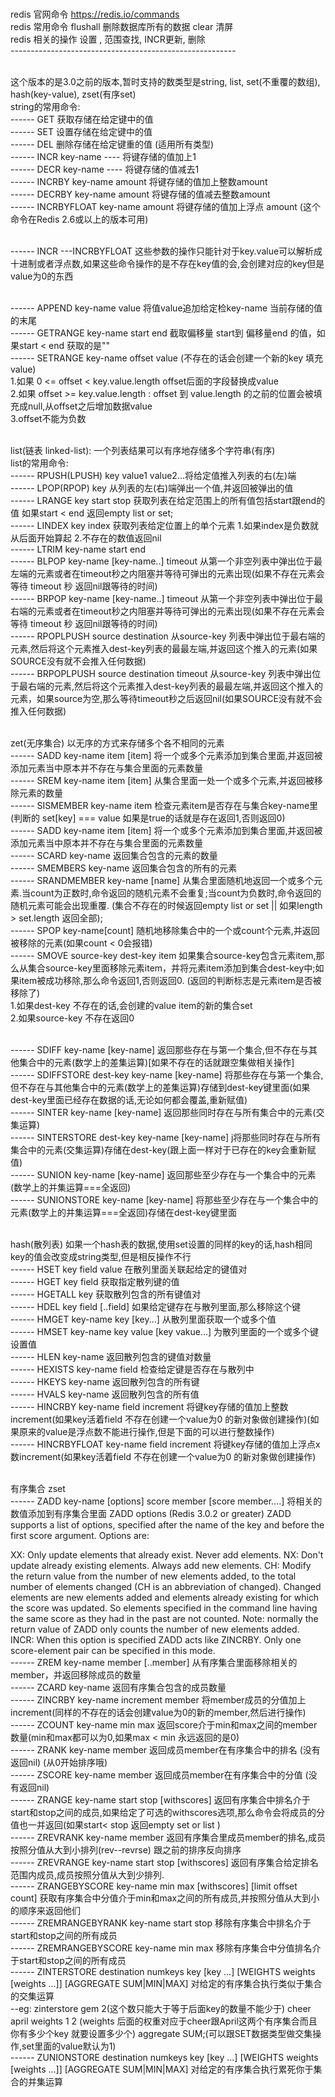 
<br> redis 官网命令 https://redis.io/commands
<br> redis 常用命令 flushall 删除数据库所有的数据 clear  清屏 
<br> redis 相关的操作 设置 , 范围查找, INCR更新, 删除
<br>--------------------------------------------------------

<br> 这个版本的是3.0之前的版本,暂时支持的数类型是string, list, set(不重覆的数组), hash(key-value), zset(有序set)
<br> string的常用命令:
<br> ------ GET 获取存储在给定键中的值
<br> ------ SET 设置存储在给定键中的值
<br> ------ DEL 删除存储在给定键重的值 (适用所有类型)
<br> ------ INCR key-name ---- 将键存储的值加上1
<br> ------ DECR key-name ---- 将键存储的值减去1
<br> ------ INCRBY key-name amount 将键存储的值加上整数amount 
<br> ------ DECRBY key-name amount 将键存储的值减去整数amount 
<br> ------ INCRBYFLOAT key-name amount 将键存储的值加上浮点 amount (这个命令在Redis 2.6或以上的版本可用)

<br> ------ INCR ---INCRBYFLOAT 这些参数的操作只能针对于key.value可以解析成十进制或者浮点数,如果这些命令操作的是不存在key值的会,会创建对应的key但是value为0的东西

<br> ------ APPEND key-name value 将值value追加给定检key-name 当前存储的值的末尾
<br> ------ GETRANGE key-name start end 截取偏移量 start到 偏移量end 的值，如果start < end 获取的是""
<br> ------ SETRANGE key-name offset value (不存在的话会创建一个新的key 填充value) 
<br> 1.如果 0 <= offset < key.value.length offset后面的字段替换成value
<br> 2.如果 offset >= key.value.length : offset 到 value.length 的之前的位置会被填充成null,从offset之后增加数据value
<br> 3.offset不能为负数

<br> list(链表 linked-list): 一个列表结果可以有序地存储多个字符串(有序)
<br> list的常用命令:
<br> ------ RPUSH(LPUSH) key value1 value2...将给定值推入列表的右(左)端
<br> ------ LPOP(RPOP) key 从列表的左(右)端弹出一个值,并返回被弹出的值
<br> ------ LRANGE key start stop  获取列表在给定范围上的所有值包括start跟end的值 如果start < end 返回empty list or set;
<br> ------ LINDEX key index 获取列表给定位置上的单个元素 1.如果index是负数就从后面开始算起 2.不存在的数值返回nil
<br> ------ LTRIM key-name start end 
<br> ------ BLPOP key-name [key-name..] timeout 从第一个非空列表中弹出位于最左端的元素或者在timeout秒之内阻塞并等待可弹出的元素出现(如果不存在元素会等待 timeout 秒 返回nil跟等待的时间)
<br> ------ BRPOP key-name [key-name..] timeout 从第一个非空列表中弹出位于最右端的元素或者在timeout秒之内阻塞并等待可弹出的元素出现(如果不存在元素会等待 timeout 秒 返回nil跟等待的时间)
<br> ------ RPOPLPUSH source destination 从source-key 列表中弹出位于最右端的元素,然后将这个元素推入dest-key列表的最最左端,并返回这个推入的元素(如果SOURCE没有就不会推入任何数据)
<br> ------ BRPOPLPUSH source destination timeout 从source-key 列表中弹出位于最右端的元素,然后将这个元素推入dest-key列表的最最左端,并返回这个推入的元素，如果source为空,那么等待timeout秒之后返回nil(如果SOURCE没有就不会推入任何数据)

<br> zet(无序集合) 以无序的方式来存储多个各不相同的元素
<br> ------ SADD key-name item [item] 将一个或多个元素添加到集合里面,并返回被添加元素当中原本并不存在与集合里面的元素数量
<br> ------ SREM key-name item [item] 从集合里面一处一个或多个元素,并返回被移除元素的数量
<br> ------ SISMEMBER key-name item 检查元素item是否存在与集合key-name里 (判断的 set[key] === value 如果是true的话就是存在返回1,否则返回0)
<br> ------ SADD key-name item [item] 将一个或多个元素添加到集合里面,并返回被添加元素当中原本并不存在与集合里面的元素数量
<br> ------ SCARD key-name 返回集合包含的元素的数量
<br> ------ SMEMBERS key-name 返回集合包含的所有的元素
<br> ------ SRANDMEMBER key-name [name] 从集合里面随机地返回一个或多个元素.当count为正数时,命令返回的随机元素不会重复;当count为负数时,命令返回的随机元素可能会出现重覆. (集合不存在的时候返回empty list or set || 如果length > set.length 返回全部);
<br> ------ SPOP key-name[count] 随机地移除集合中的一个或count个元素,并返回被移除的元素(如果count < 0会报错)
<br> ------ SMOVE source-key dest-key item 如果集合source-key包含元素item,那么从集合source-key里面移除元素item，并将元素item添加到集合dest-key中;如果item被成功移除,那么命令返回1,否则返回0. (返回的判断标志是元素item是否被移除了)
<br> 1.如果dest-key 不存在的话,会创建的value item的新的集合set 
<br> 2.如果source-key 不存在返回0

<br> ------ SDIFF key-name [key-name] 返回那些存在与第一个集合,但不存在与其他集合中的元素(数学上的差集运算)[如果不存在的话就跟空集做相关操作]
<br> ------ SDIFFSTORE dest-key key-name [key-name] 将那些存在与第一个集合,但不存在与其他集合中的元素(数学上的差集运算)存储到dest-key键里面(如果dest-key里面已经存在数据的话,无论如何都会覆盖,重新赋值)
<br> ------ SINTER key-name [key-name] 返回那些同时存在与所有集合中的元素(交集运算)
<br> ------ SINTERSTORE dest-key key-name [key-name] j将那些同时存在与所有集合中的元素(交集运算)存储在dest-key(跟上面一样对于已存在的key会重新赋值)
<br> ------ SUNION key-name [key-name] 返回那些至少存在与一个集合中的元素(数学上的并集运算===全返回)
<br> ------ SUNIONSTORE key-name [key-name] 将那些至少存在与一个集合中的元素(数学上的并集运算===全返回)存储在dest-key键里面

<br> hash(散列表) 如果一个hash表的数据,使用set设置的同样的key的话,hash相同key的值会改变成string类型,但是相反操作不行
<br> ------ HSET key field value 在散列里面关联起给定的键值对
<br> ------ HGET key field 获取指定散列键的值
<br> ------ HGETALL key 获取散列包含的所有键值对
<br> ------ HDEL key field [..field] 如果给定键存在与散列里面,那么移除这个键
<br> ------ HMGET key-name key [key...] 从散列里面获取一个或多个值
<br> ------ HMSET key-name key value [key vakue...] 为散列里面的一个或多个键设置值
<br> ------ HLEN key-name 返回散列包含的键值对数量
<br> ------ HEXISTS key-name field  检查给定键是否存在与散列中
<br> ------ HKEYS key-name  返回散列包含的所有键
<br> ------ HVALS key-name  返回散列包含的所有值
<br> ------ HINCRBY key-name field increment 将键key存储的值加上整数increment(如果key活着field 不存在创建一个value为0 的新对象做创建操作)(如果原来的value是浮点数不能进行操作,但是下面的可以进行整数操作)
<br> ------ HINCRBYFLOAT key-name field increment 将键key存储的值加上浮点x数increment(如果key活着field 不存在创建一个value为0 的新对象做创建操作)

<br> 有序集合 zset
<br> ------ ZADD key-name [options] score member [score member....] 将相关的数值添加到有序集合里面
ZADD options (Redis 3.0.2 or greater)
ZADD supports a list of options, specified after the name of the key and before the first score argument. Options are:

XX: Only update elements that already exist. Never add elements.
NX: Don't update already existing elements. Always add new elements.
CH: Modify the return value from the number of new elements added, to the total number of elements changed (CH is an abbreviation of changed). Changed elements are new elements added and elements already existing for which the score was updated. So elements specified in the command line having the same score as they had in the past are not counted. Note: normally the return value of ZADD only counts the number of new elements added.
INCR: When this option is specified ZADD acts like ZINCRBY. Only one score-element pair can be specified in this mode.
<br> ------ ZREM key-name member [..member] 从有序集合里面移除相关的member，并返回移除成员的数量 
<br> ------ ZCARD key-name 返回有序集合包含的成员数量 
<br> ------ ZINCRBY key-name increment member 将member成员的分值加上increment(同样的不存在的话会创建value为0的新的member,然后进行操作)
<br> ------ ZCOUNT key-name min max 返回score介于min和max之间的member数量(min和max都可以为0,如果max < min 永远返回的是0)
<br> ------ ZRANK key-name member 返回成员member在有序集合中的排名 (没有返回nil) (从0开始排序哦)
<br> ------ ZSCORE key-name member 返回成员member在有序集合中的分值 (没有返回nil)
<br> ------ ZRANGE key-name start stop [withscores] 返回有序集合中排名介于start和stop之间的成员,如果给定了可选的withscores选项,那么命令会将成员的分值也一并返回(如果start< stop 返回empty set or list )
<br> ------ ZREVRANK key-name  member 返回有序集合里成员member的排名,成员按照分值从大到小排列(rev--revrse) 跟之前的排序反向排序
<br> ------ ZREVRANGE key-name start stop [withscores] 返回有序集合给定排名范围内成员,成员按照分值从大到少排列.
<br> ------ ZRANGEBYSCORE key-name min max [withscores] [limit offset count] 获取有序集合中分值介于min和max之间的所有成员,并按照分值从大到小的顺序来返回他们
<br> ------ ZREMRANGEBYRANK key-name start stop 移除有序集合中排名介于start和stop之间的所有成员
<br> ------ ZREMRANGEBYSCORE key-name min max 移除有序集合中分值排名介于start和stop之间的所有成员
<br> ------ ZINTERSTORE destination numkeys key [key ...] [WEIGHTS weights [weights ...]] [AGGREGATE SUM|MIN|MAX] 对给定的有序集合执行类似于集合的交集运算
<br> --eg: zinterstore gem 2(这个数只能大于等于后面key的数量不能少于) cheer april weights 1 2 (weights 后面的权重对应于cheer跟April这两个有序集合而且你有多少个key 就要设置多少个) aggregate SUM;(可以跟SET数据类型做交集操作,set里面的value默认为1)
<br> ------ ZUNIONSTORE destination numkeys key [key ...] [WEIGHTS weights [weights ...]] [AGGREGATE SUM|MIN|MAX] 对给定的有序集合执行累死你于集合的并集运算


























